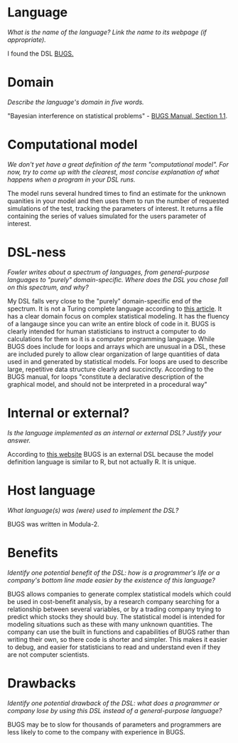 # Language
_What is the name of the language? Link the name to its webpage 
(if appropriate)._

I found the DSL [BUGS.](http://fisher.utstat.toronto.edu/pub/escobar/bug5/doc/manual05.ps)

# Domain
_Describe the language's domain in five words._

"Bayesian interference on statistical problems" - [BUGS Manual, Section 1.1](http://fisher.utstat.toronto.edu/pub/escobar/bug5/doc/manual05.ps).

# Computational model
_We don't yet have a great definition of the term "computational model". 
For now, try to come up with the clearest, most concise explanation of 
what happens when a program in your DSL runs._

The model runs several hundred times to find an estimate for the unknown quanities in your model and then uses them to run the number of requested simulations of the test, tracking the parameters of interest. It returns a file containing the series of values simulated for the users parameter of interest.

# DSL-ness
_Fowler writes about a spectrum of languages, from general-purpose languages to 
"purely" domain-specific. Where does the DSL you chose fall on this spectrum, 
and why?_ 

My DSL falls very close to the "purely" domain-specific end of the spectrum. It is not a Turing complete language according to [this article](http://fisher.utstat.toronto.edu/pub/escobar/bug5/doc/manual05.ps). It has a clear domain focus on complex statistical modeling. It has the fluency of a langauge since you can write an entire block of code in it. BUGS is clearly intended for human statisticians to instruct a computer to do calculations for them so it is a computer programming language. While BUGS does include for loops and arrays which are unusual in a DSL, these are included purely to allow clear organization of large quantities of data used in and generated by statistical models. For loops are used to describe large, repetitive data structure clearly and succinctly. According to the BUGS manual, for loops "constitute a declarative description of the graphical model, and should not be interpreted in a procedural way"

# Internal or external?
_Is the language implemented as an internal or external DSL? 
Justify your answer._

According to [this website](https://brenocon.com/blog/2009/12/list-of-probabilistic-model-mini-language-toolkits/) BUGS is an external DSL because the model definition language is similar to R, but not actually R. It is unique.

# Host language
_What language(s) was (were) used to implement the DSL?_

BUGS was written in Modula-2.

# Benefits
_Identify one potential benefit of the DSL: how is a programmer's life or a 
company's bottom line made easier by the existence of this language?_

BUGS allows companies to generate complex statistical models which could be used in cost-benefit analysis, by a research company searching for a relationship between several variables, or by a trading company trying to predict which stocks they should buy. The statistical model is intended for modeling situations such as these with many unknown quantities. The company can use the built in functions and capabilities of BUGS rather than writing their own, so there code is shorter and simpler. This makes it easier to debug, and easier for statisticians to read and understand even if they are not computer scientists.  

# Drawbacks
_Identify one potential drawback of the DSL: what does a programmer or company 
lose by using this DSL instead of a general-purpose language?_

BUGS may be to slow for thousands of parameters and programmers are less likely to come to the company with experience in BUGS. 
